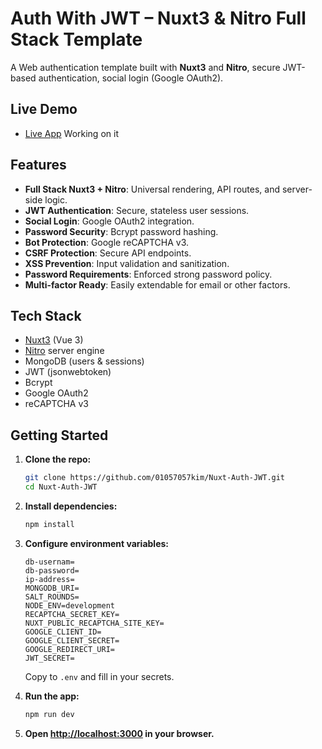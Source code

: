# Auth With JWT – Nuxt3 & Nitro Full Stack Template

A Web authentication template built with **Nuxt3** and **Nitro**, secure JWT-based authentication, social login (Google OAuth2).

## Live Demo

- [Live App](https://nuxt-auth-jwt.onrender.com) Working on it

## Features

- **Full Stack Nuxt3 + Nitro**: Universal rendering, API routes, and server-side logic.
- **JWT Authentication**: Secure, stateless user sessions.
- **Social Login**: Google OAuth2 integration.
- **Password Security**: Bcrypt password hashing.
- **Bot Protection**: Google reCAPTCHA v3.
- **CSRF Protection**: Secure API endpoints.
- **XSS Prevention**: Input validation and sanitization.
- **Password Requirements**: Enforced strong password policy.
- **Multi-factor Ready**: Easily extendable for email or other factors.

## Tech Stack

- [Nuxt3](https://nuxt.com/) (Vue 3)
- [Nitro](https://nitro.unjs.io/) server engine
- MongoDB (users & sessions)
- JWT (jsonwebtoken)
- Bcrypt
- Google OAuth2
- reCAPTCHA v3

## Getting Started

1. **Clone the repo:**
   ```bash
   git clone https://github.com/01057057kim/Nuxt-Auth-JWT.git
   cd Nuxt-Auth-JWT
   ```

2. **Install dependencies:**
   ```bash
   npm install
   ```

3. **Configure environment variables:**  
    ```
    db-usernam=
    db-password=
    ip-address=
    MONGODB_URI=
    SALT_ROUNDS=
    NODE_ENV=development
    RECAPTCHA_SECRET_KEY=
    NUXT_PUBLIC_RECAPTCHA_SITE_KEY=
    GOOGLE_CLIENT_ID=
    GOOGLE_CLIENT_SECRET=
    GOOGLE_REDIRECT_URI=
    JWT_SECRET=
    ```
   Copy to `.env` and fill in your secrets.


4. **Run the app:**
   ```bash
   npm run dev
   ```

5. **Open [http://localhost:3000](http://localhost:3000) in your browser.**

